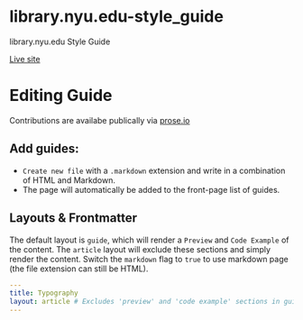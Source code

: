 # library.nyu.edu-style_guide
library.nyu.edu Style Guide

[Live site](//nyulibraries.github.io/library.nyu.edu-style_guide/)


# Editing Guide

Contributions are availabe publically via [prose.io](https://prose.io/#NYULibraries/library.nyu.edu-style_guide)

## Add guides:
* `Create new file` with a `.markdown` extension and write in a combination of HTML and Markdown.
* The page will automatically be added to the front-page list of guides.

## Layouts & Frontmatter

The default layout is `guide`, which will render a `Preview` and `Code Example` of the content.
The `article` layout will exclude these sections and simply render the content.
Switch the `markdown` flag to `true` to use markdown page (the file extension can still be HTML).

```yml
---
title: Typography
layout: article # Excludes 'preview' and 'code example' sections in guides (default: guide)
---
```
